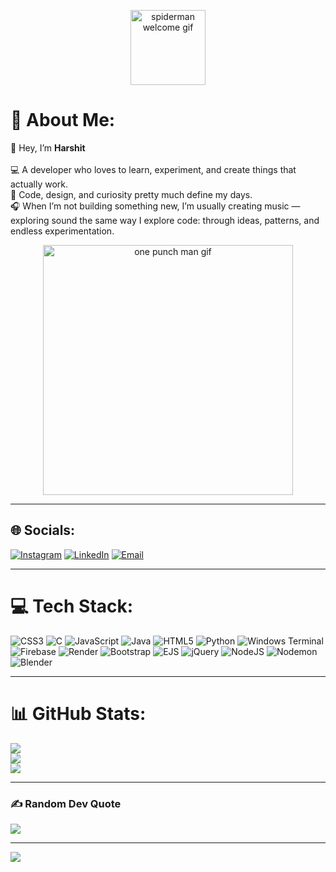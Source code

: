 <!-- 🌟 WELCOME GIF - Spider-Man -->
<p align="center">
  <img src="https://media.giphy.com/media/l0HlBO7eyXzSZkJri/giphy.gif" width="120" alt="spiderman welcome gif">
</p>

# 💫 About Me:
👋 Hey, I’m **Harshit**<br><br>💻 A developer who loves to learn, experiment, and create things that actually work.<br>🎨 Code, design, and curiosity pretty much define my days.<br>🎧 When I’m not building something new, I’m usually creating music — exploring sound the same way I explore code: through ideas, patterns, and endless experimentation.

<!-- 💻 FUN GIF - One Punch Man -->
<p align="center">
  <img src="https://media.giphy.com/media/12HZukMBlutpoQ/giphy.gif" width="400" alt="one punch man gif">
</p>

---

## 🌐 Socials:
[![Instagram](https://img.shields.io/badge/Instagram-%23E4405F.svg?logo=Instagram&logoColor=white)](https://instagram.com/harshithanabar09) 
[![LinkedIn](https://img.shields.io/badge/LinkedIn-%230077B5.svg?logo=linkedin&logoColor=white)](https://linkedin.com/in/harshithanabar09) 
[![Email](https://img.shields.io/badge/Email-D14836?logo=gmail&logoColor=white)](mailto:harshithanabar09@gmail.com)

---

# 💻 Tech Stack:
![CSS3](https://img.shields.io/badge/css3-%231572B6.svg?style=flat&logo=css3&logoColor=white)
![C](https://img.shields.io/badge/c-%2300599C.svg?style=flat&logo=c&logoColor=white)
![JavaScript](https://img.shields.io/badge/javascript-%23323330.svg?style=flat&logo=javascript&logoColor=%23F7DF1E)
![Java](https://img.shields.io/badge/java-%23ED8B00.svg?style=flat&logo=openjdk&logoColor=white)
![HTML5](https://img.shields.io/badge/html5-%23E34F26.svg?style=flat&logo=html5&logoColor=white)
![Python](https://img.shields.io/badge/python-3670A0?style=flat&logo=python&logoColor=ffdd54)
![Windows Terminal](https://img.shields.io/badge/Windows%20Terminal-%234D4D4D.svg?style=flat&logo=windows-terminal&logoColor=white)
![Firebase](https://img.shields.io/badge/firebase-%23039BE5.svg?style=flat&logo=firebase)
![Render](https://img.shields.io/badge/Render-%46E3B7.svg?style=flat&logo=render&logoColor=white)
![Bootstrap](https://img.shields.io/badge/bootstrap-%238511FA.svg?style=flat&logo=bootstrap&logoColor=white)
![EJS](https://img.shields.io/badge/ejs-%23B4CA65.svg?style=flat&logo=ejs&logoColor=black)
![jQuery](https://img.shields.io/badge/jquery-%230769AD.svg?style=flat&logo=jquery&logoColor=white)
![NodeJS](https://img.shields.io/badge/node.js-6DA55F?style=flat&logo=node.js&logoColor=white)
![Nodemon](https://img.shields.io/badge/NODEMON-%23323330.svg?style=flat&logo=nodemon&logoColor=%BBDEAD)
![Blender](https://img.shields.io/badge/blender-%23F5792A.svg?style=flat&logo=blender&logoColor=white)

---

# 📊 GitHub Stats:
![](https://github-readme-stats.vercel.app/api?username=devilOper09&theme=dark&hide_border=false&include_all_commits=false&count_private=false)<br/>
![](https://nirzak-streak-stats.vercel.app/?user=devilOper09&theme=dark&hide_border=false)<br/>
![](https://github-readme-stats.vercel.app/api/top-langs/?username=devilOper09&theme=dark&hide_border=false&include_all_commits=false&count_private=false&layout=compact)

---

### ✍️ Random Dev Quote
![](https://quotes-github-readme.vercel.app/api?type=horizontal&theme=radical)

---

[![](https://visitcount.itsvg.in/api?id=devilOper09&icon=0&color=0)](https://visitcount.itsvg.in)

<!-- Proudly created with GPRM ( https://gprm.itsvg.in ) -->
